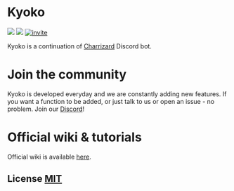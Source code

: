 # Kyoko
<img src="https://img.shields.io/npm/l/express.svg"> <img src="https://img.shields.io/badge/jda-3-blue.svg"> [![invite](https://discordapp.com/api/guilds/375752406727786498/widget.png?style=shield)](https://discord.gg/ZvDRQf7)

Kyoko is a continuation of [Charrizard](https://github.com/CharrizardBot/Charrizard) Discord bot.

# Join the community
Kyoko is developed everyday and we are constantly adding new features. If you want a function to be added, or just talk to us or open an issue - no problem. Join our [Discord](https://discord.gg/jBCzCx8)!

# Official wiki & tutorials
Official wiki is available [here](https://github.com/gabixdev/Kyoko/wiki).

## License [MIT](https://github.com/gabixdev/Kyoko/blob/master/LICENSE)

